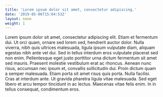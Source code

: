 ```yaml
---
title: 'Lorem ipsum dolor sit amet, consectetur adipiscing.'
date: '2019-05-06T15:04:53Z'
layout: none
weight: 1
---
```

Lorem ipsum dolor sit amet, consectetur adipiscing elit. Etiam et fermentum dui. Ut orci quam, ornare sed lorem sed, hendrerit auctor dolor. Nulla viverra, nibh quis ultrices malesuada, ligula ipsum vulputate diam, aliquam egestas nibh ante vel dui. Sed in tellus interdum eros vulputate placerat sed non enim. Pellentesque eget justo porttitor urna dictum fermentum sit amet sed mauris. Praesent molestie vestibulum erat ac rhoncus. Aenean nunc risus, accumsan nec ipsum et, convallis sollicitudin dui. Proin dictum quam a semper malesuada. Etiam porta sit amet risus quis porta. Nulla facilisi. Cras at interdum ante. Ut gravida pharetra ligula vitae malesuada. Sed eget libero et arcu tempor tincidunt in ac lectus. Maecenas vitae felis enim. In in tellus consequat, condimentum eros.
